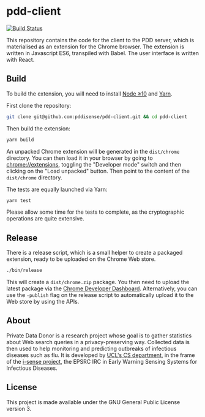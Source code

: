 # pdd-client

[![Build Status](https://travis-ci.com/pddisense/pdd-client.svg?branch=master)](https://travis-ci.com/pddisense/pdd-client)

This repository contains the code for the client to the PDD server, which is materialised as an extension for the Chrome browser.
The extension is written in Javascript ES6, transpiled with Babel.
The user interface is written with React.

## Build
To build the extension, you will need to install [Node ≥10](https://nodejs.org) and [Yarn](https://yarnpkg.com).

First clone the repository:
```bash
git clone git@github.com:pddisense/pdd-client.git && cd pdd-client
```

Then build the extension:
```bash
yarn build
```

An unpacked Chrome extension will be generated in the `dist/chrome` directory.
You can then load it in your browser by going to [chrome://extensions](chrome://extensions), toggling the "Developer mode" switch and then clicking on the "Load unpacked" button.
Then point to the content of the `dist/chrome` directory.

The tests are equally launched via Yarn:
```bash
yarn test
```

Please allow some time for the tests to complete, as the cryptographic operations are quite extensive.

## Release
There is a release script, which is a small helper to create a packaged extension, ready to be uploaded on the Chrome Web store.
```bash
./bin/release
```

This will create a `dist/chrome.zip` package.
You then need to upload the latest package via the [Chrome Developer Dashboard](https://chrome.google.com/webstore/developer/dashboard).
Alternatively, you can use the `-publish` flag on the release script to automatically upload it to the Web store by using the APIs.

## About
Private Data Donor is a research project whose goal is to gather statistics about Web search queries in a privacy-preserving way.
Collected data is then used to help monitoring and predicting outbreaks of infectious diseases such as flu.
It is developed by [UCL's CS department](http://www.cs.ucl.ac.uk/home/), in the frame of the [i-sense project](https://www.i-sense.org.uk/), the EPSRC IRC in Early Warning Sensing Systems for Infectious Diseases.

## License
This project is made available under the GNU General Public License version 3.
